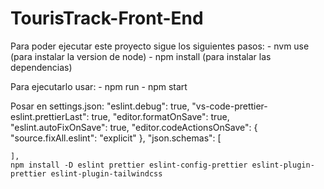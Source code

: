 # TourisTrack-Front-End

Para poder ejecutar este proyecto sigue los siguientes pasos:
    - nvm use (para instalar la version de node)
    - npm install (para instalar las dependencias)

Para ejecutarlo usar:
    - npm run
    - npm start

Posar en settings.json:
    "eslint.debug": true,
    "vs-code-prettier-eslint.prettierLast": true,
    "editor.formatOnSave": true,
    "eslint.autoFixOnSave": true,
    "editor.codeActionsOnSave": {
        "source.fixAll.eslint": "explicit"
    },
    "json.schemas": [
        
    ],
    npm install -D eslint prettier eslint-config-prettier eslint-plugin-prettier eslint-plugin-tailwindcss
